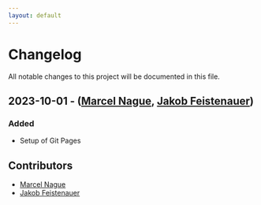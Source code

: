 ```yaml
---
layout: default
---
```


# Changelog

All notable changes to this project will be documented in this file.

## 2023-10-01 - ([Marcel Nague](https://github.com/marcel-nague), [Jakob Feistenauer](https://github.com/yescob))

### Added

- Setup of Git Pages

## Contributors

- [Marcel Nague](https://github.com/marcel-nague)
- [Jakob Feistenauer](https://github.com/yescob)
